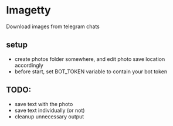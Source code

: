 # Imagetty

Download images from telegram chats

## setup

 - create photos folder somewhere, and edit photo save location accordingly
 - before start, set BOT_TOKEN variable to contain your bot token

## TODO:

 - save text with the photo
 - save text individually (or not)
 - cleanup unnecessary output
